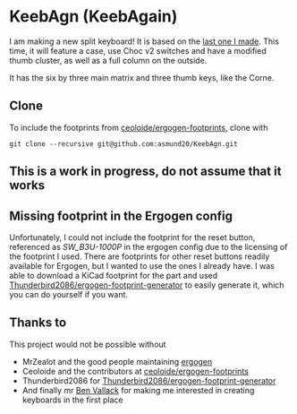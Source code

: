 # KeebAgn (KeebAgain)
I am making a new split keyboard! It is based on the [last one I made](github.com/asmund20/keyboard_journey). This time, it will feature a case, use Choc v2 switches and have a modified thumb cluster, as well as a full column on the outside.

It has the six by three main matrix and three thumb keys, like the Corne.

## Clone
To include the footprints from [ceoloide/ergogen-footprints](https://github.com/ceoloide/ergogen-footprints/tree/603afdc17dda267d4daffe45121c907b77b4d2de), clone with
```
git clone --recursive git@github.com:asmund20/KeebAgn.git
```

## This is a work in progress, do not assume that it works

## Missing footprint in the Ergogen config
Unfortunately, I could not include the footprint for the reset button, referenced as _SW_B3U-1000P_ in the ergogen config due to the licensing of the footprint I used. There are footprints for other reset buttons readily available for Ergogen, but I wanted to use the ones I already have. I was able to download a KiCad footprint for the part and used [Thunderbird2086/ergogen-footprint-generator](https://github.com/Thunderbird2086/ergogen-footprint-generator) to easily generate it, which you can do yourself if you want.

## Thanks to
This project would not be possible without
- MrZealot and the good people maintaining [ergogen](https://github.com/ergogen/ergogen)
- Ceoloide and the contributors at [ceoloide/ergogen-footprints](https://github.com/ceoloide/ergogen-footprints/tree/603afdc17dda267d4daffe45121c907b77b4d2de)
- Thunderbird2086 for [Thunderbird2086/ergogen-footprint-generator](https://github.com/Thunderbird2086/ergogen-footprint-generator)
- And finally mr [Ben Vallack](https://github.com/benvallack) for making me interested in creating keyboards in the first place
